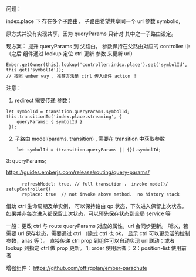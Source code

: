 问题：

index.place 下 存在多个子路由， 子路由希望共享同一个 url 参数 symbolid,

原方式并没有实现共享，因为 queryParams 只针对 其中之一子路由设定。

现方案： 提升 queryParams 到 父路由， 参数保持在父路由对应的 controller 中（之后 组件通过 lookup 定位 ctrl 更新 参数 来更新 url）
```
Ember.getOwner(this).lookup('controller:index.place').set('symbolId', this.get('symbolId'));
// 按照 ember way , 推荐方法是 ctrl 传入组件 action ！
```

注意：
1. redirect 需要传递 参数：
```
let symbolId = transition.queryParams.symbolId;
this.transitionTo('index.place.streaming', {
    queryParams: { symbolId }
 });
 ```
2. 子路由 model(params, transition) , 需要在 transition 中获取参数
```
    let symbolId = (transition.queryParams || {}).symbolId;
 ```
 

3: queryParams; 

https://guides.emberjs.com/release/routing/query-params/

```
      refreshModel: true, // full transition ， invoke mode()/ setupController() 
      replace: true  // not invoke above method.  no history stack 
```   

借助 ctrl 生命周期及单实例， 可以保持路由 qp 状态，下次进入保留上次状态。
如果并非每次进入都保留上次状态，可以预先保存状态到全局 service 等



一般：更改 ctrl 与 route queryParams 对应的属性，url 会同步更新。
所以，若需要 url 保存状态，需要通过 ctrl （隐式 ctrl 也 ok， 显示 ctrl 可以更灵活的控制 参数，alias 等 ）。
直接传递 ctrl prop 到组件可以自动实现 url 联动；或者 lookup 到指定 ctrl 做 prop 更新。
1; order  使用后者；
2：position-list 使用前者

增强组件：
https://github.com/offirgolan/ember-parachute


